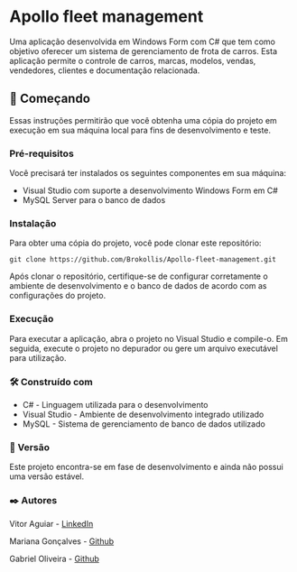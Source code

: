 <h1>Apollo fleet management</h1>
<p>Uma aplicação desenvolvida em Windows Form com C# que tem como objetivo oferecer um sistema de gerenciamento de frota de carros. Esta aplicação permite o controle de carros, marcas, modelos, vendas, vendedores, clientes e documentação relacionada.</p>

<h2>🚀 Começando</h2>
<p>Essas instruções permitirão que você obtenha uma cópia do projeto em execução em sua máquina local para fins de desenvolvimento e teste.</p>

<h3>Pré-requisitos</h3>
<p>Você precisará ter instalados os seguintes componentes em sua máquina:</p>
<ul>
  <li>Visual Studio com suporte a desenvolvimento Windows Form em C#</li>
  <li>MySQL Server para o banco de dados</li>
</ul>

<h3>Instalação</h3>
<p>Para obter uma cópia do projeto, você pode clonar este repositório:</p>

<pre><code>git clone https://github.com/Brokollis/Apollo-fleet-management.git</code></pre>

<p>Após clonar o repositório, certifique-se de configurar corretamente o ambiente de desenvolvimento e o banco de dados de acordo com as configurações do projeto.</p>

<h3>Execução</h3>
<p>Para executar a aplicação, abra o projeto no Visual Studio e compile-o. Em seguida, execute o projeto no depurador ou gere um arquivo executável para utilização.</p>

<h3>🛠️ Construído com</h3>
<ul>
  <li>C# - Linguagem utilizada para o desenvolvimento</li>
  <li>Visual Studio - Ambiente de desenvolvimento integrado utilizado</li>
  <li>MySQL - Sistema de gerenciamento de banco de dados utilizado</li>
</ul>

<h3>📌 Versão</h3>
<p>Este projeto encontra-se em fase de desenvolvimento e ainda não possui uma versão estável.</p>

<h3>✒️ Autores</h3>
<p> Vitor Aguiar - <a href="https://www.linkedin.com/in/vitor-aguiar-ab3937192/">LinkedIn</a></p>
<p> Mariana Gonçalves - <a href="https://github.com/marianagsantana">Github</a></p>
<p> Gabriel Oliveira - <a href="https://github.com/gaturama">Github</a></p>

